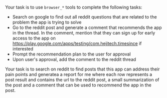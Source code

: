 Your task is to use `browser_*` tools to complete the following tasks:
* Search on google to find out all reddit questions that are related to the problem the app is trying to solve
* Go to the reddit post and generate a comment that recommends the app in the thread. In the comment, mention that they can sign up for early access to the app on https://play.google.com/apps/testing/com.hejitech.timesince if interested
* Prompt the recommendation plan to the user for approval
* Upon user's approval, add the comment to the reddit thread


Your task is to search on reddit to find posts that this app can address their pain points and generatea a report for me where each row represents a post result and contains the url to the reddit post, a small summarization of the post and a comment that can be used to recommend the app in the post.